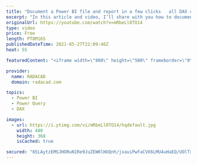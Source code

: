 ```yaml
---
title: "Document a Power BI file and report in a few clicks   all DAX code visualization Power Query scripts"
excerpt: "In this article and video, I’ll share with you how to document everything from a Power BI file in a few clicks. The document output will have all the DAX code (measures, columns, and tables) with the expressions, the tables with the Power Query scripts, information about visualization such as how many"
originalUrl: https://youtube.com/watch?v=mRbeLl0TO14
type: video
price: Free
length: PT8M16S
publishedDateTime: 2021-05-27T22:09:46Z
heat: 55

featuredContent: "<iframe width=\"800\" height=\"500\" frameborder=\"0\" src=\"https://www.youtube.com/embed/mRbeLl0TO14\" allow=\"accelerometer; autoplay; encrypted-media; gyroscope; picture-in-picture\" allowfullscreen></iframe>"

provider:
  name: RADACAD
  domain: radacad.com

topics:
  - Power BI
  - Power Query
  - DAX

images:
  - url: https://i.ytimg.com/vi/mRbeLl0TO14/hqdefault.jpg
    width: 480
    height: 360
    isCached: true

secured: "65LAytzEMSJHORuN1Re9JuZEW0lHUQnh/jxauiPwFaCVX6LMU4uHaEQ/UOlTxnZx9nGiL8g3fg4sbn2U9NLfZveqLpPZY6jF6QFpNZ6zHynH1r9nDGRYgGUlegETV62iav+d6TiN+zlvPdIQG4XUcvxIHWzARY4Yyy3SBcNHd/lq7F3ZM9jIrYal2OTKyhV3zmYNEJY5aASDNmWK8n/viE58tNGujOlkEhJynitBC0vs3F3FP49PIGWXp+b0RNMsg1+F8QSfCdPR98cPBgoxKAD1FDk/buB4bW0a4lZspSPGvWCH37KPaUwMmFlI9Ayvmea69FCKNG6595MTbI2zmC5MctR+UCkCDquu1UM4X/uXZOfXT0JU9x3iMfYcSWUkMNR89lvn9rIkNC+rJ91EQVnJvsRusPUVqz2PnbFXfeY=;60fk4nKFOmxY+SnRIeq1aw=="
---
```


